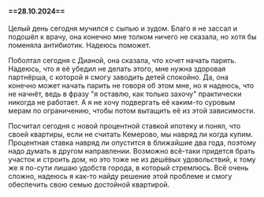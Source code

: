 #### ==28.10.2024==
Целый день сегодня мучился с сыпью и зудом. Благо я не зассал и подошёл к врачу, она конечно мне толком ничего не сказала, но хотя бы поменяла антибиотик. Надеюсь поможет.

Поболтал сегодня с Дианой, она сказала, что хочет начать парить. Надеюсь, что я её убедил не делать этого, мне нужна здоровая партнёрша, с которой я смогу заводить детей спокойно. Да, она конечно может начать парить не говоря об этом мне, но я надеюсь, что не начнёт, ведь в фразу "я оставлю, как только захочу" практически никогда не работает. А я не хочу подвергать её каким-то суровым мерам по ограничению, чтобы потом вытащить её из этой зависимости. 

Посчитал сегодня с новой процентной ставкой ипотеку и понял, что своей квартиры, если не считать Кемерово, мы навряд ли когда купим. Процентная ставка навряд ли опустится в ближайшие два года, поэтому надо думать в другом направлении. Возможно всё-таки придется брать участок и строить дом, но это тоже не из дешёвых удовольствий, к тому же я по-сути лишаю удобств города, в который стремлюсь. Всё очень сложно, надеюсь я как-то найду решение этой проблеме и смогу обеспечить свою семью достойной квартирой.